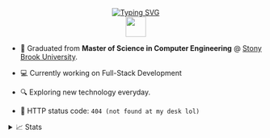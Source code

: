 <p align="center">
<a href="https://github.com/elwin212">
    <img src="https://readme-typing-svg.demolab.com?font=Fira+Code&size=18&duration=2000&pause=1000&multiline=true&width=500&height=80&lines=Yi-Hsuan+Wang;MSCE;Full-Stack+Engineer" alt="Typing SVG" />
</a>
<br/>

<a href="https://my-portfolio-elwin.vercel.app/">
    <img width="40" height="40" src="https://res.cloudinary.com/dnzlgjuq1/image/upload/w_1000,c_fill,ar_1:1,g_auto,r_max,bo_5px_solid_red,b_rgb:262c35/v1693516489/o5up3zunbliv0tdqezpu.jpg">
</a>  

</p>

* 📖 Graduated from **Master of Science in Computer Engineering** @ [Stony Brook University](https://www.stonybrook.edu/undergraduate-admissions/programs/ece.php). 

* 💻 Currently working on Full-Stack Development

* 🔍 Exploring new technology everyday.

* 🤖 HTTP status code: `404 (not found at my desk lol)`

<details>
<summary>📈 Stats</summary>
<br>
My Github Stats

![](http://github-profile-summary-cards.vercel.app/api/cards/profile-details?username=elwin212&theme=dracula) 

![](http://github-profile-summary-cards.vercel.app/api/cards/repos-per-language?username=elwin212&theme=dracula) 
![](http://github-profile-summary-cards.vercel.app/api/cards/most-commit-language?username=elwin212&theme=dracula)

</details>
